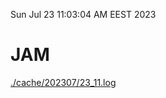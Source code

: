 Sun Jul 23 11:03:04 AM EEST 2023
# JAM
<a href='./cache/202307/23_11.log'>./cache/202307/23_11.log</a>
